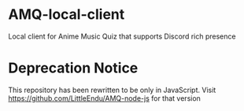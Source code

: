 # AMQ-local-client
Local client for Anime Music Quiz that supports Discord rich presence

# Deprecation Notice
This repository has been rewritten to be only in JavaScript. Visit https://github.com/LittleEndu/AMQ-node-js for that version
